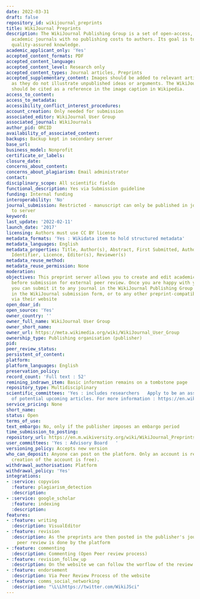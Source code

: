 ```yaml
---
date: 2022-03-31
draft: false
repository_id: wikijournal_preprints
title: WikiJournal Preprints
description: The WikiJournal Publishing Group is a set of open-access, peer-reviewed
  academic journals with no publishing costs to authors. Its goal is to provide free,
  quality-assured knowledge.
academic_applicant_only: 'Yes'
accepted_content_formats: PDF
accepted_content_language:
accepted_content_level: Research only
accepted_content_types: Journal articles, Preprints
accepted_supplementary_content: Images should be added to relevant articles, as long
  as they do not illustrate unpublished ideas or arguments. The WikiJournal article
  should be cited as a reference in the image caption in Wikipedia.
access_to_content:
access_to_metadata:
accessibility_conflict_interest_procedures:
account_creation: Only needed for submission
associated_editor: WikiJournal User Group
associated_journal: WikiJournals
author_pid: ORCID
availability_of_associated_content:
backups: Backup kept in secondary server
base_url:
business_model: Nonprofit
certificate_or_labels:
closure_date:
concerns_about_content:
concerns_about_plagiarism: Email administrator
contact:
disciplinary_scope: All scientific fields
functional_description: Yes via Submission guideline
funding: Internal funding
interoperability: 'No'
journal_submission: Restricted - manuscript can only be published in journal linked
  to server
keyword:
last_update: '2022-02-11'
launch_date: '2017'
licensing: Authors must use CC BY license
metadata_formats: 'Yes : Wikidata item to hold structured metadata'
metadata_languages: English
metadata_properties: Title, Author(s), Abstract, First Submitted, Author(s) info,
  Identifier, Licence, Editor(s), Reviewer(s)
metadata_reuse_method:
metadata_reuse_permission: None
moderation:
objectives: This preprint server allows you to create and edit academic articles drafts
  before submission for external peer review. Once you are happy with your article,
  you can submit it to any journal in the WikiJournal Publishing Group by filling
  in the WikiJournal submission form, or to any other preprint-compatible journal
  via their website
open_doar_id:
open_source: 'Yes'
owner_country: ''
owner_full_name: WikiJournal User Group
owner_short_name:
owner_url: https://meta.wikimedia.org/wiki/WikiJournal_User_Group
ownership_type: Publishing organisation (publisher)
pid:
peer_review_status:
persistent_of_content:
platform:
platform_languages: English
preservation_policy:
record_count: 'Full text : 52'
remining_indrawn_item: Basic information remains on a tombstone page
repository_type: Multidisciplinary
scientific_committees: 'Yes : includes researchers   Apply to be an associate editor to help organise peer review, formatting and Wikipedia-integration
  of potential upcoming articles. For more information : https://en.wikiversity.org/wiki/WikiJournal_User_Group/Associate_editors'
service_pricing: None
short_name:
status: Open
terms_of_use:
text_embargo: No, only if the publisher imposes an embargo period
time_submission_to_posting:
repository_url: https://en.m.wikiversity.org/wiki/WikiJournal_Preprints
user_committees: 'Yes : Advisory Board   '
versioning_policy: Accepts new version
who_can_deposit: Anyone can post on the platform. Only an account is required ( The
  creation of the account is free).
withdrawal_authorisation: Platform
withdrawal_policy: 'Yes'
integrations:
- :service: copyvios
  :feature: plagiarism_detection
  :description:
- :service: google_scholar
  :feature: indexing
  :description:
features:
- :feature: writing
  :description: VisualEditor
- :feature: revision
  :description: As the preprints are then posted in the publisher's journals, the
    peer review is done by the platform
- :feature: commenting
  :description: Commenting (Open Peer review process)
- :feature: revision_follow_up
  :description: On the website we can follow the worflow of the review of the article
- :feature: endorsement
  :description: Via Peer Review Process of the website
- :feature: comms_social_networking
  :description: "\L\Lhttps://twitter.com/WikiJSci"
---
```



